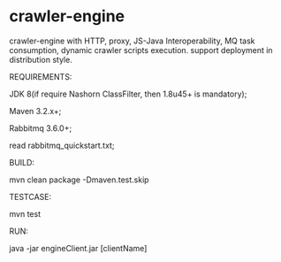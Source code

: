 # crawler-engine
crawler-engine with HTTP, proxy, JS-Java Interoperability, MQ task consumption, dynamic crawler scripts execution. support deployment in distribution style.

REQUIREMENTS:

JDK 8(if require Nashorn ClassFilter, then 1.8u45+ is mandatory);

Maven 3.2.x+;

Rabbitmq 3.6.0+;

read rabbitmq_quickstart.txt;


BUILD:

mvn clean package -Dmaven.test.skip

TESTCASE:

mvn test


RUN:

java -jar engineClient.jar [clientName]

